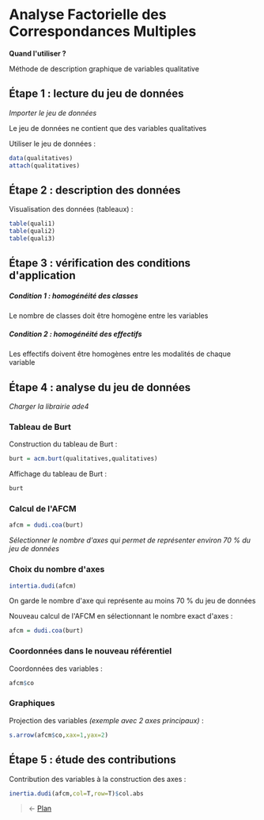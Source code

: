 # Analyse Factorielle des Correspondances Multiples

**Quand l'utiliser ?**

Méthode de description graphique de variables qualitative


## Étape 1 : lecture du jeu de données
*Importer le jeu de données*

Le jeu de données ne contient que des variables qualitatives  

Utiliser le jeu de données :
```r
data(qualitatives)
attach(qualitatives)
```


## Étape 2 : description des données
Visualisation des données (tableaux) :
```r
table(quali1)
table(quali2)
table(quali3)
```


## Étape 3 : vérification des conditions d'application
##### Condition 1 : homogénéité des classes
Le nombre de classes doit être homogène entre les variables

##### Condition 2 : homogénéité des effectifs
Les effectifs doivent être homogènes entre les modalités de chaque variable


## Étape 4 : analyse du jeu de données
*Charger la librairie ade4*  

### Tableau de Burt
Construction du tableau de Burt :
```r
burt = acm.burt(qualitatives,qualitatives)
```

Affichage du tableau de Burt :
```r
burt
```

### Calcul de l'AFCM
```r
afcm = dudi.coa(burt)
```
*Sélectionner le nombre d'axes qui permet de représenter environ 70 % du jeu de données*  

### Choix du nombre d'axes
```r
intertia.dudi(afcm)
```
On garde le nombre d'axe qui représente au moins 70 % du jeu de données  

Nouveau calcul de l'AFCM en sélectionnant le nombre exact d'axes :
```r
afcm = dudi.coa(burt)
```

### Coordonnées dans le nouveau référentiel
Coordonnées des variables :
```r
afcm$co
```

### Graphiques
Projection des variables *(exemple avec 2 axes principaux)* :
```r
s.arrow(afcm$co,xax=1,yax=2)
```


## Étape 5 : étude des contributions
Contribution des variables à la construction des axes :
```r
inertia.dudi(afcm,col=T,row=T)$col.abs
```


> &larr; [Plan](../README.md)
